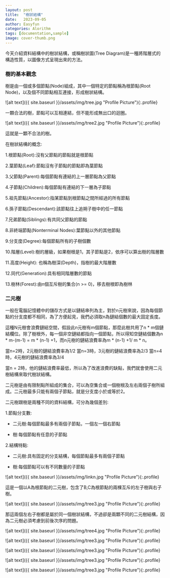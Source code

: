 ```yaml
---
layout: post
title:  "樹狀結構"
date:   2023-09-05
author: Easyfun
categories: Alorithm
tags: [documentation,sample]
image: cover-thumb.png
---
```


今天介紹資料結構中的樹狀結構，或稱樹狀圖(Tree Diagram)是一種將階層式的構造性質，以圖像方式呈現出來的方法。

### 樹的基本觀念

樹是由一個或多個節點(Node)組成，其中一個特定的節點稱為根節點(Root Node)，以及個不同節點相互連接，形成樹狀結構。

![alt text]({{ site.baseurl }}/assets/img/tree.jpg "Profile Picture"){:.profile}

一顆合法的樹，節點可以互相連結，但不能形成無出口的迴圈。

![alt text]({{ site.baseurl }}/assets/img/tree2.jpg "Profile Picture"){:.profile}

這就是一顆不合法的樹。

在樹狀結構的概念:

1.根節點(Root):沒有父節點的節點就是根節點

2.葉節點(Leaf):節點沒有子節點的節點即為葉節點

3.父節點(Parent):每個節點有連結的上一層節點為父節點

4.子節點(Children):每個節點有連結的下一層為子節點

5.祖先節點(Ancestor):指某節點到根節點之間所經過的所有節點

6.孫子節點(Descendant):該節點往上追朔子樹中的任一節點

7.兄弟節點(Siblings):有共同父節點的節點

8.非終端節點(Nonterminal Nodes):葉節點以外的其他節點

9.分支度(Degree):每個節點所有的子樹個數

10.階層(Level):樹的層級，如果樹根是1，其子節點是2，依序可以算出樹的階層數

11.高度(Height): 也稱為樹深(Depth)，指樹的最大階層數

12.同代(Generation):具有相同階層數的節點

13.樹林(Forest):由n個互斥樹的集合(n >= 0)，移去樹根即為樹林


### 二元樹

一般在電腦記憶體中的儲存方式是以鏈結串列為主，對於n元樹來說，因為每個節點的分支度都不相同，為了方便起見，我們必須取n為鏈結個數的最大固定長度。

這種N元樹會浪費鏈結空間，假設此n元樹有m個節點，那麼此樹共用了n * m個鏈結欄位。除了樹根外，每一個非空鏈結都指向一個節點，所以得知空鏈結個數為n * m-(m-1) = m * (n-1) +1，而n元樹的鏈結浪費率為m * (n-1) +1/ m * n。

當n=2時，2元樹的鏈結浪費率為1/2
當n=3時，3元樹的鏈結浪費率為2/3
當n=4時，4元樹的鏈結浪費率為3/4

當n = 2時，他的鏈結浪費率最低，所以為了改進浪費的缺點，我們就會使用二元樹結構來取代樹狀結構。

二元樹是由有限制點所組成的集合，可以為空集合或一個樹根及左右兩個子樹所組成。二元樹最多只能有兩個子節點，就是分支度小於或等於2。

二元樹跟樹是兩種不同的資料結構，可分為幾個差別:

1.節點分支數:

  * 二元樹:每個節點最多有兩個子節點，一個左一個右節點

  * 樹:每個節點有任意的子節點

2.結構特點:

  * 二元樹:具有固定的分支結構，每個節點最多有兩個子節點

  * 樹:每個節點可以有不同數量的子節點

![alt text]({{ site.baseurl }}/assets/img/linkn.jpg "Profile Picture"){:.profile}


這是一個以A為根節點的二元樹，包含了B,C為根節點的兩棵互斥的左子樹與右子樹。

![alt text]({{ site.baseurl }}/assets/img/tree3.jpg "Profile Picture"){:.profile}

那這兩個左右子樹都是屬於同一個樹狀結構，不過卻是兩顆不同的二元樹結構，因為二元樹必須考慮到前後次序的問題。

![alt text]({{ site.baseurl }}/assets/img/tree4.jpg "Profile Picture"){:.profile}


![alt text]({{ site.baseurl }}/assets/img/tree3.jpg "Profile Picture"){:.profile}


![alt text]({{ site.baseurl }}/assets/img/tree3.jpg "Profile Picture"){:.profile}


![alt text]({{ site.baseurl }}/assets/img/tree3.jpg "Profile Picture"){:.profile}


![alt text]({{ site.baseurl }}/assets/img/tree3.jpg "Profile Picture"){:.profile}



